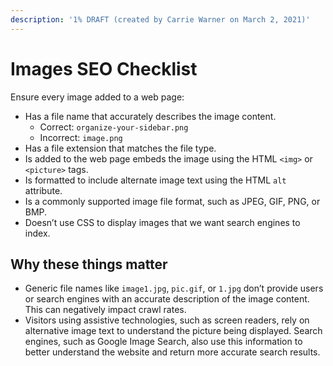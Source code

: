```yaml
---
description: '1% DRAFT (created by Carrie Warner on March 2, 2021)'
---
```


# Images SEO Checklist

Ensure every image added to a web page:

* Has a file name that accurately describes the image content.
  * Correct: `organize-your-sidebar.png`
  * Incorrect: `image.png`
* Has a file extension that matches the file type.
* Is added to the web page embeds the image using the HTML `<img>` or `<picture>` tags.
* Is formatted to include alternate image text using the HTML `alt` attribute.
* Is a commonly supported image file format, such as JPEG, GIF, PNG, or BMP. 
* Doesn’t use CSS to display images that we want search engines to index. 

## Why these things matter
* Generic file names like `image1.jpg`, `pic.gif`, or `1.jpg` don’t provide users or search engines with an accurate description of the image content. This can negatively impact crawl rates.
* Visitors using assistive technologies, such as screen readers, rely on alternative image text to understand the picture being displayed. Search engines, such as Google Image Search, also use this information to better understand the website and return more accurate search results.
